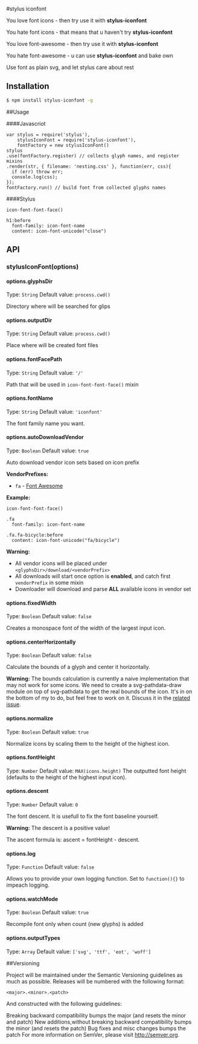 #stylus iconfont

You love font icons - then try use it with **stylus-iconfont**

You hate font icons - that means that u haven't try **stylus-iconfont**

You love font-awesome - then try use it with **stylus-iconfont**

You hate font-awesome - u can use **stylus-iconfont** and bake own

Use font as plain svg, and let stylus care about rest

## Installation

```bash
$ npm install stylus-iconfont -g
```

##Usage

####Javascriot

```
var stylus = require('stylus'),
	stylusIconFont = require('stylus-iconfont'),
	fontFactory = new stylusIconFont()
stylus
.use(fontFactory.register) // collects glyph names, and register mixins
.render(str, { filename: 'nesting.css' }, function(err, css){
  if (err) throw err;
  console.log(css);
});
fontFactory.run() // build font from collected glyphs names

```

####Stylus
```
icon-font-font-face()

h1:before
  font-family: icon-font-name
  content: icon-font-unicode("close")
```
## API

### stylusIconFont(options)

#### options.glyphsDir
Type: `String`
Default value: `process.cwd()`

Directory where will be searched for glips

#### options.outputDir
Type: `String`
Default value: `process.cwd()`

Place where will be created font files

#### options.fontFacePath
Type: `String`
Default value: `'/'`

Path that will be used in `icon-font-font-face()` mixin

#### options.fontName
Type: `String`
Default value: `'iconfont'`

The font family name you want.

#### options.autoDownloadVendor
Type: `Boolean`
Default value: `true`

Auto download vendor icon sets based on icon prefix

**VendorPrefixes:**

   * `fa` - [Font Awesome](http://fortawesome.github.io/Font-Awesome/)

**Example:**

```
icon-font-font-face()

.fa
  font-family: icon-font-name

.fa.fa-bicycle:before
  content: icon-font-unicode("fa/bicycle")
```
  
**Warning:** 
 
 * All vendor icons will be placed under `<glyphsDir>/download/<vendorPrefix>`
 * All downloads will start once option is **enabled**, and catch first `vendorPrefix` in some mixin
 * Downloader will download and parse **ALL** available icons in vendor set



#### options.fixedWidth
Type: `Boolean`
Default value: `false`

Creates a monospace font of the width of the largest input icon.

#### options.centerHorizontally
Type: `Boolean`
Default value: `false`

Calculate the bounds of a glyph and center it horizontally.

**Warning:** The bounds calculation is currently a naive implementation that
 may not work for some icons. We need to create a svg-pathdata-draw module on
 top of svg-pathdata to get the real bounds of the icon. It's in on the bottom
 of my to do, but feel free to work on it. Discuss it in the
 [related issue](https://github.com/nfroidure/svgicons2svgfont/issues/18).

#### options.normalize
Type: `Boolean`
Default value: `true`

Normalize icons by scaling them to the height of the highest icon.

#### options.fontHeight
Type: `Number`
Default value: `MAX(icons.height)`
The outputted font height  (defaults to the height of the highest input icon).

#### options.descent
Type: `Number`
Default value: `0`

The font descent. It is usefull to fix the font baseline yourself.

**Warning:**  The descent is a positive value!

The ascent formula is: ascent = fontHeight - descent.

#### options.log
Type: `Function`
Default value: `false`

Allows you to provide your own logging function. Set to `function(){}` to
 impeach logging.

#### options.watchMode
Type: `Boolean`
Default value: `true`

Recompile font only when count (new glyphs) is added

#### options.outputTypes

Type: `Array`
Default value: `['svg', 'ttf', 'eot', 'woff']`


##Versioning

Project will be maintained under the Semantic Versioning guidelines as much as possible. Releases will be numbered with the following format:
```
<major>.<minor>.<patch>
```

And constructed with the following guidelines:

Breaking backward compatibility bumps the major (and resets the minor and patch)
New additions,without breaking backward compatibility bumps the minor (and resets the patch)
Bug fixes and misc changes bumps the patch
For more information on SemVer, please visit http://semver.org.

